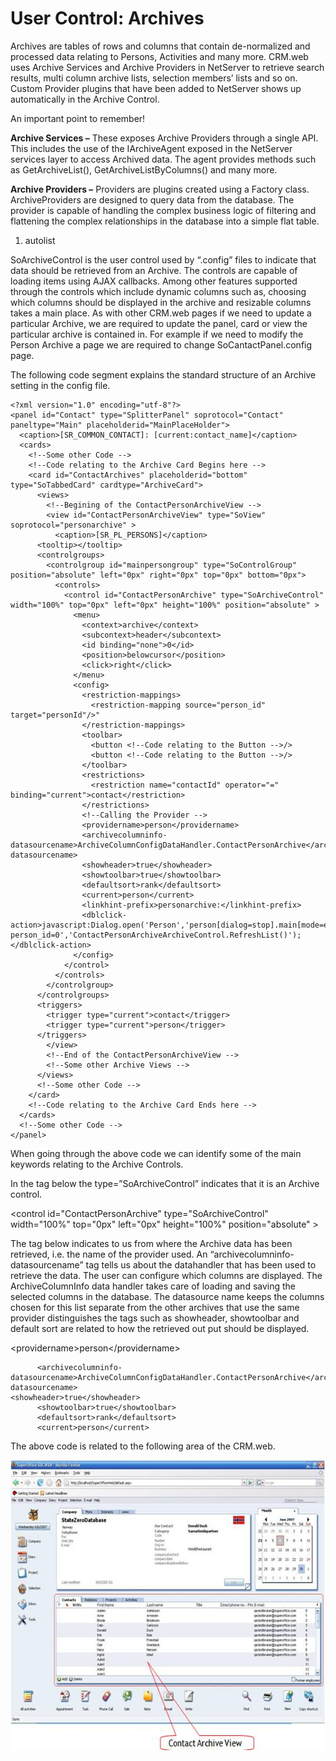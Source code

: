 <properties date="2016-06-24"
SortOrder="50"
/>

User Control: Archives
======================

Archives are tables of rows and columns that contain de-normalized and processed data relating to Persons, Activities and many more. CRM.web uses Archive Services and Archive Providers in NetServer to retrieve search results, multi column archive lists, selection members’ lists and so on. Custom Provider plugins that have been added to NetServer shows up automatically in the Archive Control.

An important point to remember!

**Archive Services –** These exposes Archive Providers through a single API. This includes the use of the IArchiveAgent exposed in the NetServer services layer to access Archived data. The agent provides methods such as GetArchiveList(), GetArchiveListByColumns() and many more.

**Archive Providers –** Providers are plugins created using a Factory class. ArchiveProviders are designed to query data from the database. The provider is capable of handling the complex business logic of filtering and flattening the complex relationships in the database into a simple flat table.

1. autolist

SoArchiveControl is the user control used by “.config” files to indicate that data should be retrieved from an Archive. The controls are capable of loading items using AJAX callbacks. Among other features supported through the controls which include dynamic columns such as, choosing which columns should be displayed in the archive and resizable columns takes a main place. As with other CRM.web pages if we need to update a particular Archive, we are required to update the panel, card or view the particular archive is contained in. For example if we need to modify the Person Archive a page we are required to change SoCantactPanel.config page.

The following code segment explains the standard structure of an Archive setting in the config file.

```
<?xml version="1.0" encoding="utf-8"?>
<panel id="Contact" type="SplitterPanel" soprotocol="Contact" paneltype="Main" placeholderid="MainPlaceHolder">
  <caption>[SR_COMMON_CONTACT]: [current:contact_name]</caption>
  <cards>
    <!--Some other Code -->
    <!--Code relating to the Archive Card Begins here -->
    <card id="ContactArchives" placeholderid="bottom" type="SoTabbedCard" cardtype="ArchiveCard">
      <views>
        <!--Begining of the ContactPersonArchiveView -->
        <view id="ContactPersonArchiveView" type="SoView" soprotocol="personarchive" >
          <caption>[SR_PL_PERSONS]</caption>
      <tooltip></tooltip>
      <controlgroups>
        <controlgroup id="mainpersongroup" type="SoControlGroup" position="absolute" left="0px" right="0px" top="0px" bottom="0px">
          <controls>           
            <control id="ContactPersonArchive" type="SoArchiveControl" width="100%" top="0px" left="0px" height="100%" position="absolute" >
              <menu>
                <context>archive</context>
                <subcontext>header</subcontext>
                <id binding="none">0</id>
                <position>belowcursor</position>
                <click>right</click>
              </menu>
              <config>
                <restriction-mappings>
                  <restriction-mapping source="person_id" target="personId"/>"
                </restriction-mappings>
                <toolbar>
                  <button <!--Code relating to the Button -->/>
                  <button <!--Code relating to the Button -->/>
                </toolbar>
                <restrictions>
                  <restriction name="contactId" operator="=" binding="current">contact</restriction>
                </restrictions>
                <!--Calling the Provider -->
                <providername>person</providername>
                <archivecolumninfo-datasourcename>ArchiveColumnConfigDataHandler.ContactPersonArchive</archivecolumninfo-datasourcename>
                <showheader>true</showheader>
                <showtoolbar>true</showtoolbar>
                <defaultsort>rank</defaultsort>
                <current>person</current>
                <linkhint-prefix>personarchive:</linkhint-prefix>
                <dblclick-action>javascript:Dialog.open('Person','person[dialog=stop].main[mode=edit;new=true]?person_id=0','ContactPersonArchiveArchiveControl.RefreshList()');</dblclick-action>
              </config>
            </control>
          </controls>
        </controlgroup>
      </controlgroups>
      <triggers>
        <trigger type="current">contact</trigger>
        <trigger type="current">person</trigger>
      </triggers>
        </view>
        <!--End of the ContactPersonArchiveView -->
        <!--Some other Archive Views -->       
      </views>
      <!--Some other Code -->
    </card>
    <!--Code relating to the Archive Card Ends here -->
  </cards>
  <!--Some other Code -->
</panel>
```

 

When going through the above code we can identify some of the main keywords relating to the Archive Controls.

In the tag below the type=”SoArchiveControl” indicates that it is an Archive control.

&lt;control id="ContactPersonArchive" type="SoArchiveControl" width="100%" top="0px" left="0px" height="100%" position="absolute" &gt;

 

The tag below indicates to us from where the Archive data has been retrieved, i.e. the name of the provider used. An “archivecolumninfo-datasourcename” tag tells us about the datahandler that has been used to retrieve the data. The user can configure which columns are displayed. The ArchiveColumnInfo data handler takes care of loading and saving the selected columns in the database. The datasource name keeps the columns chosen for this list separate from the other archives that use the same provider distinguishes the tags such as showheader, showtoolbar and default sort are related to how the retrieved out put should be displayed.

&lt;providername&gt;person&lt;/providername&gt;

```
      <archivecolumninfo-datasourcename>ArchiveColumnConfigDataHandler.ContactPersonArchive</archivecolumninfo-datasourcename>
<showheader>true</showheader>
      <showtoolbar>true</showtoolbar>
      <defaultsort>rank</defaultsort>
      <current>person</current>
```

 

The above code is related to the following area of the CRM.web.

<img src="../User%20Control%20Archives_files/image001.jpg" width="604" height="464" />
